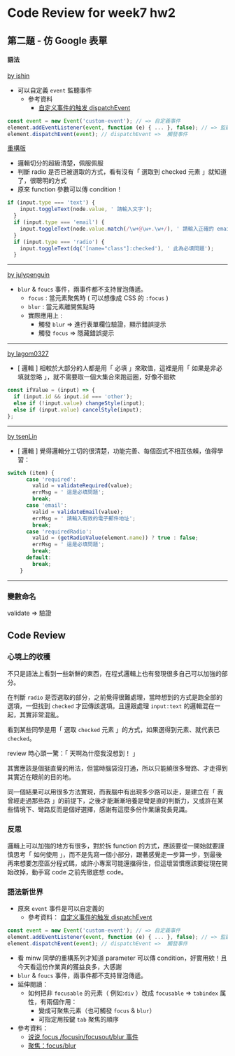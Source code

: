 # Code Review for week7 hw2

## 第二題 - 仿 Google 表單

#### 語法
[by ishin](https://github.com/Lidemy/mentor-program-3rd-ishin4554/blob/e7e9733edcd66da3c477ff77f3b16858d18bfb1a/homeworks/week7/hw2/js/main.js) 
- 可以自定義 `event` 監聽事件
    - 參考資料
        - [自定义事件的触发 dispatchEvent](https://www.jianshu.com/p/5f9027722204)

```javascript
const event = new Event('custom-event'); // => 自定義事件
element.addEventListener(event, function (e) { ... }, false); // => 監聽事件
element.dispatchEvent(event); // dispatchEvent =>  觸發事件
```

[ 重構版 ](https://github.com/Lidemy/mentor-program-3rd-ishin4554/blob/84df3feccb5e334f92fbaee1eedc29ef0783c14f/homeworks/week7/hw2/js/main.js)
- 邏輯切分的超級清楚，佩服佩服
- 判斷 radio 是否已被選取的方式，看有沒有「 選取到 checked 元素 」就知道了，很聰明的方式
- 原來 function 參數可以傳 condition！

```javascript
if (input.type === 'text') {
    input.toggleText(node.value, ' 請輸入文字');
  }
  if (input.type === 'email') {
    input.toggleText(node.value.match(/\w+@\w+.\w+/), ' 請輸入正確的 email');
  }
  if (input.type === 'radio') {
    input.toggleText(dq('[name="class"]:checked'), ' 此為必填問題');
  }
```
    
---
[by julypenguin](https://github.com/Lidemy/mentor-program-3rd-julypenguin/blob/c1a3d71aa4559f41b508713f40fa21e031646a53/homeworks/week7/hw2/script.js)
- `blur` & `foucs` 事件，兩事件都不支持冒泡傳遞。
    - `focus` : 當元素聚焦時 ( 可以想像成 CSS 的 `:focus` )
    - `blur` : 當元素離開焦點時
    - 實際應用上 :
        - 觸發 `blur` => 進行表單欄位驗證，顯示錯誤提示
        - 觸發 `focus` => 隱藏錯誤提示

---

[by lagom0327](https://github.com/Lidemy/mentor-program-3rd-lagom0327/pull/9/files)
- [ 邏輯 ] 相較於大部分的人都是用「 必填 」來取值，這裡是用「 如果是非必填就忽略 」，就不需要取一個大集合來跑迴圈，好像不錯欸

```javascript
const ifValue = (input) => {
  if (input.id && input.id === 'other');
  else if (!input.value) changeStyle(input);
  else if (input.value) cancelStyle(input);
};
```

---

[by tsenLin](https://github.com/Lidemy/mentor-program-3rd-tsenLin/blob/a2ab5fecc60f3bd2e40dd7ee0c870a73a4042732/homeworks/week7/hw2/index.html)
- [ 邏輯 ] 覺得邏輯分工切的很清楚，功能完善、每個函式不相互依賴，值得學習：

```javascript
switch (item) {
      case 'required':
        valid = validateRequired(value);
        errMsg = ' 這是必填問題';
        break;
      case 'email':
        valid = validateEmail(value);
        errMsg = ' 請輸入有效的電子郵件地址';
        break;
      case 'requiredRadio':
        valid = (getRadioValue(element.name)) ? true : false;
        errMsg = ' 這是必填問題';
        break;
      default:
        break;
    }
```
---

### 變數命名
validate => 驗證

## Code Review
### 心境上的收穫
不只是語法上看到一些新鮮的東西，在程式邏輯上也有發現很多自己可以加強的部分。

在判斷 `radio` 是否選取的部分，之前覺得很難處理，當時想到的方式是跑全部的選項，一但找到 `checked` 才回傳該選項。且還跟處理 `input:text` 的邏輯混在一起，其實非常混亂。

看到某些同學是用「 選取 `checked` 元素 」的方式，如果選得到元素、就代表已 `checked`。

review 時心頭一驚：「 天啊為什麼我沒想到！ 」

其實應該是個挺直覺的用法，但當時腦袋沒打通，所以只能繞很多彎路、才走得到其實近在眼前的目的地。

同一個結果可以用很多方法實現，而我腦中有出現多少路可以走，是建立在「 我曾經走過那些路 」的前提下，之後才能漸漸培養是彎是直的判斷力，又或許在某些情境下、彎路反而是個好選擇，感謝有這麼多份作業讓我長見識。

### 反思
邏輯上可以加強的地方有很多，對於拆 function 的方式，應該要從一開始就要謹慎思考「 如何使用 」，而不是先寫一個小部分，跟著感覺走一步算一步，到最後再來想要怎麼區分程式碼，或許小專案可能還擋得住，但這壞習慣應該要從現在開始改掉，動手寫 code 之前先徹底想 code。

### 語法新世界
- 原來 `event` 事件是可以自定義的
    - 參考資料： [自定义事件的触发 dispatchEvent](https://www.jianshu.com/p/5f9027722204)
    
```javascript
const event = new Event('custom-event'); // => 自定義事件
element.addEventListener(event, function (e) { ... }, false); // => 監聽事件
element.dispatchEvent(event); // dispatchEvent =>  觸發事件
```
- 看 minw 同學的重構系列才知道 parameter 可以傳 condition，好實用欸！且今天看這份作業真的獲益良多，大感謝
- `blur` & `foucs` 事件，兩事件都不支持冒泡傳遞。
- 延伸閱讀：
    - 如何把非 `focusable` 的元素（ 例如:`div` ）改成 `focusable` => `tabindex` 属性，有兩個作用：
        - 變成可聚焦元素（也可觸發 `focus` & `blur`）
        - 可指定用按鍵 `tab` 聚焦的順序
- 參考資料：
    - [说说 focus /focusin/focusout/blur 事件](https://segmentfault.com/a/1190000003942014) 
    - [聚焦：focus/blur](https://zh.javascript.info/focus-blur#yun-xu-zai-ren-he-yuan-su-shang-ju-jiao-tabindex)
